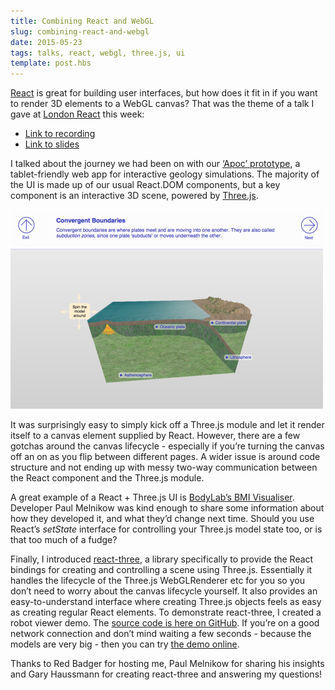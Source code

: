 ```yaml
---
title: Combining React and WebGL
slug: combining-react-and-webgl
date: 2015-05-23
tags: talks, react, webgl, three.js, ui
template: post.hbs
---
```


[React](https://facebook.github.io/react/) is great for building user interfaces, but how does it fit in if you want to render 3D elements to a WebGL canvas? That was the theme of a talk I gave at [London React](http://www.meetup.com/London-React-User-Group/events/221725048/) this week:

*   [Link to recording](https://www.youtube.com/watch?v=LcsGax4F6Xo)  
*   [Link to slides](https://docs.google.com/presentation/d/1moVaB4nnSRyHO53Ic8TPbTTX-M8P1OtLgcdkVejd8o4/edit?usp=sharing)  

I talked about the journey we had been on with our [‘Apoc’ prototype](http://labs.pearson.com/prototypes/apoc/), a tablet-friendly web app for interactive geology simulations. The majority of the UI is made up of our usual React.DOM components, but a key component is an interactive 3D scene, powered by [Three.js](http://threejs.org/).

![Project Apoc](/images/posts/2015-05-23-combining-react-and-webgl/apoc.png)

It was surprisingly easy to simply kick off a Three.js module and let it render itself to a canvas element supplied by React. However, there are a few gotchas around the canvas lifecycle - especially if you’re turning the canvas off an on as you flip between different pages. A wider issue is around code structure and not ending up with messy two-way communication between the React component and the Three.js module.  

A great example of a React + Three.js UI is [BodyLab’s BMI Visualiser](http://shapex.bodylabs.com). Developer Paul Melnikow was kind enough to share some information about how they developed it, and what they’d change next time. Should you use React’s _setState_ interface for controlling your Three.js model state too, or is that too much of a fudge?

Finally, I introduced [react-three](https://github.com/Izzimach/react-three), a library specifically to provide the React bindings for creating and controlling a scene using Three.js. Essentially it handles the lifecycle of the Three.js WebGLRenderer etc for you so you don’t need to worry about the canvas lifecycle yourself. It also provides an easy-to-understand interface where creating Three.js objects feels as easy as creating regular React elements. To demonstrate react-three, I created a robot viewer demo. The [source code is here on GitHub](https://github.com/poshaughnessy/react-three-demo). If you’re on a good network connection and don’t mind waiting a few seconds - because the models are very big - then you can try [the demo online](react-three-demo.herokuapp.com).

Thanks to Red Badger for hosting me, Paul Melnikow for sharing his insights and Gary Haussmann for creating react-three and answering my questions!